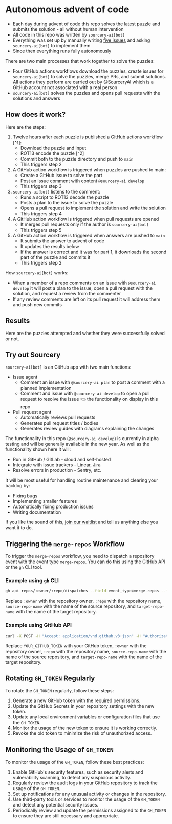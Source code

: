 # Autonomous advent of code

- Each day during advent of code this repo solves the latest puzzle and submits the solution - all without human intervention
- All code in this repo was written by `sourcery-ai[bot]`
- Everything was set up by manually writing [five issues](https://github.com/JohnDaWalka/test-aoc/labels/inception) and asking `sourcery-ai[bot]` to implement them
- Since then everything runs fully autonomously

There are two main processes that work together to solve the puzzles:

- Four GitHub actions workflows download the puzzles, create issues for `sourcery-ai[bot]` to solve the puzzles, merge PRs, and submit solutions. All actions they perform are carried out by @SourceryAI which is a GitHub account not associated with a real person
- `sourcery-ai[bot]` solves the puzzles and opens pull requests with the solutions and answers

## How does it work?

Here are the steps:

1. Twelve hours after each puzzle is published a GitHub actions workflow [^1]:
   - Download the puzzle and input
   - ROT13 encode the puzzle [^2]
   - Commit both to the puzzle directory and push to `main`
   - This triggers step 2
2. A GitHub action workflow is triggered when puzzles are pushed to main:
   - Create a GitHub issue to solve the part
   - Post an issue comment with content `@sourcery-ai develop`
   - This triggers step 3
3. `sourcery-ai[bot]` listens to the comment:
   - Runs a script to ROT13 decode the puzzle
   - Posts a plan to the issue to solve the puzzle
   - Opens a pull request to implement the solution and write the solution
   - This triggers step 4
4. A GitHub action workflow is triggered when pull requests are opened
   - It merges pull requests only if the author is `sourcery-ai[bot]`
   - This triggers step 5
5. A GitHub action workflow is triggered when answers are pushed to `main`
   - It submits the answer to advent of code
   - It updates the results below
   - If the answer is correct and it was for part 1, it downloads the second part of the puzzle and commits it
   - This triggers step 2

How `sourcery-ai[bot]` works:

- When a member of a repo comments on an issue with `@sourcery-ai develop` it will post a plan to the issue, open a pull request with the solution, and request a review from the commenter
- If any review comments are left on its pull request it will address them and push new commits

## Results

Here are the puzzles attempted and whether they were successfully solved or not.

<!-- begin-results: 2024 -->
<!-- end-results: 2024 -->

## Try out Sourcery

`sourcery-ai[bot]` is an GitHub app with two main functions:

- Issue agent
  - Comment an issue with `@sourcery-ai plan` to post a comment with a planned implementation
  - Comment and issue with `@sourcery-ai develop` to open a pull request to resolve the issue 👈 the functionality on display in this repo
- Pull request agent
  - Automatically reviews pull requests
  - Generates pull request titles / bodies
  - Generates review guides with diagrams explaining the changes

The functionality in this repo (`@sourcery-ai develop`) is currently in alpha testing and will be generally available in the new year. As well as the functionality shown here it will:

- Run in GitHub / GitLab - cloud and self-hosted
- Integrate with issue trackers - Linear, Jira
- Resolve errors in production - Sentry, etc.

It will be most useful for handling routine maintenance and clearing your backlog by:

- Fixing bugs
- Implementing smaller features
- Automatically fixing production issues
- Writing documentation

If you like the sound of this, [join our waitlist](https://getsourcery.netlify.app/) and tell us anything else you want it to do.

## Triggering the `merge-repos` Workflow

To trigger the `merge-repos` workflow, you need to dispatch a repository event with the event type `merge-repos`. You can do this using the GitHub API or the `gh` CLI tool.

### Example using `gh` CLI

```sh
gh api repos/:owner/:repo/dispatches --field event_type=merge-repos --field client_payload='{"source_repo": "source-repo-name", "target_repo": "target-repo-name"}'
```

Replace `:owner` with the repository owner, `:repo` with the repository name, `source-repo-name` with the name of the source repository, and `target-repo-name` with the name of the target repository.

### Example using GitHub API

```sh
curl -X POST -H "Accept: application/vnd.github.v3+json" -H "Authorization: token YOUR_GITHUB_TOKEN" https://api.github.com/repos/:owner/:repo/dispatches -d '{"event_type":"merge-repos","client_payload":{"source_repo":"source-repo-name","target_repo":"target-repo-name"}}'
```

Replace `YOUR_GITHUB_TOKEN` with your GitHub token, `:owner` with the repository owner, `:repo` with the repository name, `source-repo-name` with the name of the source repository, and `target-repo-name` with the name of the target repository.

## Rotating `GH_TOKEN` Regularly

To rotate the `GH_TOKEN` regularly, follow these steps:

1. Generate a new GitHub token with the required permissions.
2. Update the GitHub Secrets in your repository settings with the new token.
3. Update any local environment variables or configuration files that use the `GH_TOKEN`.
4. Monitor the usage of the new token to ensure it is working correctly.
5. Revoke the old token to minimize the risk of unauthorized access.

## Monitoring the Usage of `GH_TOKEN`

To monitor the usage of the `GH_TOKEN`, follow these best practices:

1. Enable GitHub's security features, such as security alerts and vulnerability scanning, to detect any suspicious activity.
2. Regularly review the audit logs in your GitHub repository to track the usage of the `GH_TOKEN`.
3. Set up notifications for any unusual activity or changes in the repository.
4. Use third-party tools or services to monitor the usage of the `GH_TOKEN` and detect any potential security issues.
5. Periodically review and update the permissions assigned to the `GH_TOKEN` to ensure they are still necessary and appropriate.
